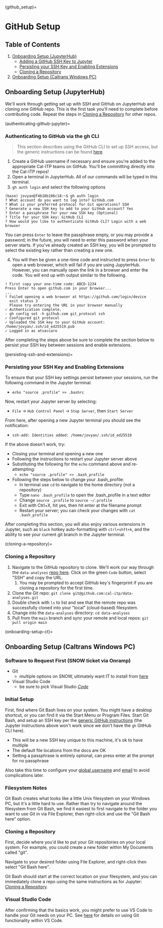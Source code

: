 (github_setup)=

# GitHub Setup

## Table of Contents

1. [Onboarding Setup (JupyterHub)](#onboarding-setup)
   - [Adding a GitHub SSH Key to Jupyter](authenticating-github-jupyter)
   - [Persisting your SSH Key and Enabling Extensions](persisting-ssh-and-extensions)
   - [Cloning a Repository](cloning-a-repository)
2. [Onboarding Setup (Caltrans Windows PC)](#onboarding-setup-ct)

## Onboarding Setup (JupyterHub)

We'll work through getting set up with SSH and GitHub on JupyterHub and cloning one GitHub repo. This is the first task you'll need to complete before contributing code. Repeat the steps in [Cloning a Repository](cloning-a-repository) for other repos.

(authenticating-github-jupyter)=

### Authenticating to GitHub via the gh CLI

> This section describes using the GitHub CLI to set up SSH access, but the generic instructions can be found [here](https://docs.github.com/en/authentication/connecting-to-github-with-ssh).

1. Create a GitHub username if necessary and ensure you're added to the appropriate Cal-ITP teams on GitHub. You'll be committing directly into the Cal-ITP repos!
2. Open a terminal in JupyterHub. All of our commands will be typed in this terminal.
3. `gh auth login` and select the following options

```
(base) jovyan@f4b18b106c18:~$ gh auth login
? What account do you want to log into? GitHub.com
? What is your preferred protocol for Git operations? SSH
? Generate a new SSH key to add to your GitHub account? Yes
? Enter a passphrase for your new SSH key (Optional)
? Title for your SSH key: GitHub CLI
? How would you like to authenticate GitHub CLI? Login with a web browser
```

You can press `Enter` to leave the passphrase empty, or you may provide a password; in the future, you will need to enter this password when your server starts. If you've already created an SSH key, you will be prompted to select the existing key rather than creating a new one.

4. You will then be given a one-time code and instructed to press `Enter` to open a web browser, which will fail if you are using JupyterHub. However, you can manually open the link in a browser and enter the code. You will end up with output similar to the following.

```
! First copy your one-time code: ABCD-1234
Press Enter to open github.com in your browser...
...
! Failed opening a web browser at https://github.com/login/device
  exit status 3
  Please try entering the URL in your browser manually
✓ Authentication complete.
- gh config set -h github.com git_protocol ssh
✓ Configured git protocol
✓ Uploaded the SSH key to your GitHub account: /home/jovyan/.ssh/id_ed25519.pub
✓ Logged in as atvaccaro
```

After completing the steps above be sure to complete the section below to persist your SSH key between sessions and enable extensions.

(persisting-ssh-and-extensions)=

### Persisting your SSH Key and Enabling Extensions

To ensure that your SSH key settings persist between your sessions, run the following command in the Jupyter terminal.

- `echo "source .profile" >> .bashrc`

Now, restart your Jupyter server by selecting:

- `File` -> `Hub Control Panel` -> `Stop Server`, then `Start Server`

From here, after opening a new Jupyter terminal you should see the notification:

- `ssh-add: Identities added: /home/jovyan/.ssh/id_ed25519`

If the above doesn't work, try:

- Closing your terminal and opening a new one
- Following the instructions to restart your Jupyter server above
- Substituting the following for the `echo` command above and re-attempting:
  - `echo "source .profile" >> .bash_profile`
- Following the steps below to change your .bash_profile:
  - In terminal use `cd` to navigate to the home directory (not a repository)
  - Type `nano .bash_profile` to open the .bash_profile in a text editor
  - Change `source .profile` to  `source ~/.profile`
  - Exit with Ctrl+X, hit yes, then hit enter at the filename prompt
  - Restart your server; you can check your changes with `cat .bash_profile`

After completing this section, you will also enjoy various extensions in Jupyter, such as `black` hotkey auto-formatting with `ctrl+shft+k`, and the ability to see your current git branch in the Jupyter terminal.

(cloning-a-repository)=

### Cloning a Repository

1. Navigate to the GitHub repository to clone. We'll work our way through the `data-analyses` [repo here](https://github.com/cal-itp/data-analyses). Click on the green `Code` button, select "SSH" and copy the URL.
   1. You may be prompted to accept GitHub key's fingerprint if you are cloning a repository for the first time.
2. Clone the Git repo: `git clone git@github.com:cal-itp/data-analyses.git`
3. Double check  with `ls` to list and see that the remote repo was successfully cloned into your "local" (cloud-based) filesystem.
4. Change into the `data-analyses` directory: `cd data-analyses`
5. Pull from the `main` branch and sync your remote and local repos: `git pull origin main`

(onboarding-setup-ct)=

## Onboarding Setup (Caltrans Windows PC)

### Software to Request First (SNOW ticket via Onramp)

- Git
  - multiple options on SNOW, ultimately want IT to install from [here](https://git-scm.com/downloads)
- Visual Studio Code
  - be sure to pick Visual Studio [_Code_](https://code.visualstudio.com/Download)

### Initial Setup

First, find where Git Bash lives on your system. You might have a desktop shortcut, or you can find it via the Start Menu or Program Files. Start Git Bash, and setup an SSH key per the [generic GitHub instructions](https://docs.github.com/en/authentication/connecting-to-github-with-ssh) (the Jupyter instructions above won't work since we don't have the `gh` GitHub CLI here).

- This will be a new SSH key unique to this machine, it's ok to have multiple
- The default file locations from the docs are OK
- Setting a passphrase is entirely optional, can press enter at the prompt for no passphrase

Also take this time to configure your [global username](https://docs.github.com/en/get-started/getting-started-with-git/setting-your-username-in-git) and [email](https://docs.github.com/en/account-and-profile/setting-up-and-managing-your-personal-account-on-github/managing-email-preferences/setting-your-commit-email-address) to avoid complications later.

### Filesystem Notes

Git Bash creates what looks like a little Unix filesystem on your Windows PC, but it's a little hard to use. Rather than try to navigate around the filesystem from Git Bash, we find it easiest to first navigate to the folder you want to use Git in via File Explorer, then right-click and use the "Git Bash here" option.

### Cloning a Repository

First, decide where you'd like to put your Git repositories on your local system. For example, you could create a new folder within My Documents called "git".

Navigate to your desired folder using File Explorer, and right-click then select "Git Bash here".

Git Bash should start at the correct location on your filesystem, and you can immediately clone a repo using the same instructions as for Jupyter: [Cloning a Repository](cloning-a-repository).

### Visual Studio Code

After confirming that the basics work, you might prefer to use VS Code to handle your Git needs on your PC. See [here](https://code.visualstudio.com/docs/sourcecontrol/overview) for details on using Git functionality within VS Code.
